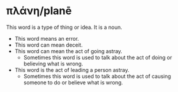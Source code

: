 # πλάνη/planē
This word is a type of thing or idea. It is a noun.

* This word means an error.
* This word can mean deceit.
* This word can mean the act of going astray.
    * Sometimes this word is used to talk about the act of doing or believing what is wrong.
* This word is the act of leading a person astray.
    * Sometimes this word is used to talk about the act of causing someone to do or believe what is wrong.
